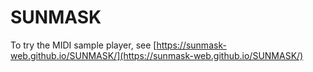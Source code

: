 # SUNMASK

To try the MIDI sample player, see [https://sunmask-web.github.io/SUNMASK/](https://sunmask-web.github.io/SUNMASK/)
